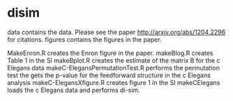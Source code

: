 # disim

data 			contains the data.  Please see the paper http://arxiv.org/abs/1204.2296 for citations. 
figures		contains the figures in the paper.

MakeEnron.R 	creates the Enron figure in the paper.
makeBlog.R	creates Table 1 in the SI
makeBplot.R	creates the estimate of the matrix B for the c Elegans data
makeC-ElegansPermutationTest.R
			performs the permutation test the gets the p-value for the feedforward structure in the c Elegans analysis
makeC-ElegansXfigure.R
			creates figure 1 in the SI
makeCElegans	loads the c Elegans data and performs di-sim.
